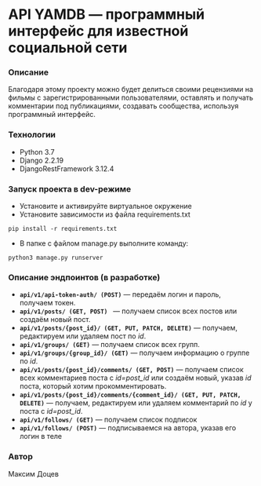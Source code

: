 # API YAMDB — программный интерфейс для известной социальной сети
### Описание
Благодаря этому проекту можно будет делиться своими рецензиями на фильмы с зарегистрированными пользователями, оставлять и получать комментарии под публикациями, создавать сообщества, используя программный интерфейс.
### Технологии
- Python 3.7
- Django 2.2.19
- DjangoRestFramework 3.12.4
### Запуск проекта в dev-режиме
- Установите и активируйте виртуальное окружение
- Установите зависимости из файла requirements.txt
```
pip install -r requirements.txt
``` 
- В папке с файлом manage.py выполните команду:
```
python3 manage.py runserver
```

### Описание эндпоинтов (в разработке)

- **```api/v1/api-token-auth/ (POST)```** — передаём логин и пароль, получаем токен.
- **```api/v1/posts/ (GET, POST) ```** — получаем список всех постов или создаём новый пост.
- **```api/v1/posts/{post_id}/ (GET, PUT, PATCH, DELETE)```** — получаем, редактируем или удаляем пост по *id*.
- **```api/v1/groups/ (GET)```** — получаем список всех групп.
- **```api/v1/groups/{group_id}/ (GET)```** — получаем информацию о группе по *id*.
- **```api/v1/posts/{post_id}/comments/ (GET, POST)```** — получаем список всех комментариев поста с *id=post_id* или создаём новый, указав *id* поста, который хотим прокомментировать.
- **```api/v1/posts/{post_id}/comments/{comment_id}/ (GET, PUT, PATCH, DELETE)```** — получаем, редактируем или удаляем комментарий по *id* у поста с *id=post_id*.
- **```api/v1/follows/ (GET)```** — получаем список подписок
- **```api/v1/follows/ (POST)```** — подписываемся на автора, указав его логин в теле

### Автор
Максим  Доцев


